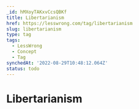 ```yaml
---
_id: hMXoyTAKxvCcsQBKf
title: Libertarianism
href: https://lesswrong.com/tag/libertarianism
slug: libertarianism
type: tag
tags:
  - LessWrong
  - Concept
  - Tag
synchedAt: '2022-08-29T10:48:12.064Z'
status: todo
---
```


# Libertarianism
